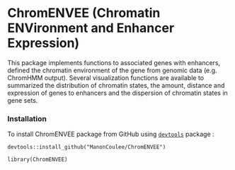 # ChromENVEE (Chromatin ENVironment and Enhancer Expression)

This package implements functions to associated genes with enhancers, defined the chromatin environment of the gene from genomic data (e.g. ChromHMM output). Several visualization functions are available to summarized the distribution of chromatin states, the amount, distance and expression of genes to enhancers and the dispersion of chromatin states in gene sets.


### Installation

To install ChromENVEE package from GitHub using [`devtools`](https://cran.r-project.org/web/packages/devtools/index.html) package :

```
devtools::install_github("ManonCoulee/ChromENVEE")
```
```
library(ChromENVEE)
```
